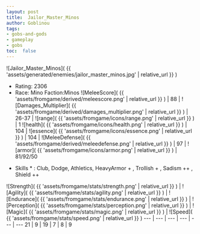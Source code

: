 ```yaml
---
layout: post
title:  Jailor_Master_Minos
author: Goblinou
tags:
- gobs-and-gods
- gameplay
- gobs
toc:  false
---
```


![Jailor_Master_Minos]( {{ 'assets/generated/enemies/jailor_master_minos.jpg' | relative_url }} )
- Rating: 2306
- Race: Mino  Faction:Minos
![MeleeScore]( {{ 'assets/fromgame/derived/meleescore.png' | relative_url }} ) | 88 | ![Damages_Multiplier]( {{ 'assets/fromgame/derived/damages_multiplier.png' | relative_url }} ) | 26-37 | ![range]( {{ 'assets/fromgame/icons/range.png' | relative_url }} ) | 1
![health]( {{ 'assets/fromgame/icons/health.png' | relative_url }} ) | 104 | ![essence]( {{ 'assets/fromgame/icons/essence.png' | relative_url }} ) | 104 | ![MeleeDefense]( {{ 'assets/fromgame/derived/meleedefense.png' | relative_url }} ) | 97 | ![armor]( {{ 'assets/fromgame/icons/armor.png' | relative_url }} ) | 81/92/50
* Skills * : Club, Dodge, Athletics, HeavyArmor + , Trollish + , Sadism ++ , Shield ++ 

![Strength]( {{ 'assets/fromgame/stats/strength.png' | relative_url }} ) | ![Agility]( {{ 'assets/fromgame/stats/agility.png' | relative_url }} ) | ![Endurance]( {{ 'assets/fromgame/stats/endurance.png' | relative_url }} ) | ![Perception]( {{ 'assets/fromgame/stats/perception.png' | relative_url }} ) | ![Magic]( {{ 'assets/fromgame/stats/magic.png' | relative_url }} ) | ![Speed]( {{ 'assets/fromgame/stats/speed.png' | relative_url }} )
--- | --- | --- | --- | --- | ---
21 | 9 | 19 | 7 | 8 | 9
